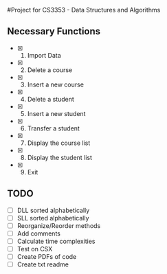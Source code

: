 #Project for CS3353 - Data Structures and Algorithms

## Necessary Functions
- [x] 1. Import Data
- [x] 2. Delete a course
- [x] 3. Insert a new course
- [x] 4. Delete a student
- [x] 5. Insert a new student
- [x] 6. Transfer a student
- [x] 7. Display the course list
- [x] 8. Display the student list
- [x] 9. Exit

## TODO
- [ ] DLL sorted alphabetically
- [ ] SLL sorted alphabetically
- [ ] Reorganize/Reorder methods
- [ ] Add comments
- [ ] Calculate time complexities
- [ ] Test on CSX
- [ ] Create PDFs of code
- [ ] Create txt readme